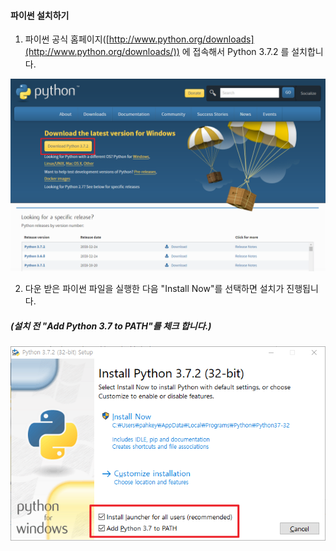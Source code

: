 #### 파이썬 설치하기

1. 파이썬 공식 홈페이지([http://www.python.org/downloads](http://www.python.org/downloads/)) 에 접속해서 Python 3.7.2 를 설치합니다.

![](./src/python_download.png)



2. 다운 받은 파이썬 파일을 실행한 다음 "Install Now"를 선택하면 설치가 진행됩니다.

##### (설치 전 "Add Python 3.7 to PATH"를 체크 합니다.)

![](./src/install_python.png)

